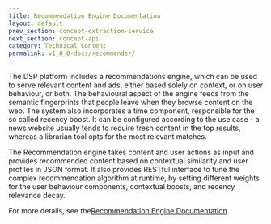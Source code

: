 ```yaml
---
title: Recommendation Engine Documentation
layout: default
prev_section: concept-extraction-service
next_section: concept-api
category: Technical Content
permalink: v1_0_0-docs/recommender/
---
```

The DSP platform includes a recommendations engine, which can be used to serve relevant content and ads, either based solely on context, or on user behaviour, or both. The behavioural aspect of the engine feeds from the semantic fingerprints that people leave when they browse content on the web. The system also incorporates a time component, responsible for the so called recency boost. It can be configured according to the use case - a news website usually tends to require fresh content in the top results, whereas a librarian tool opts for the most relevant matches.

The Recommendation engine takes content and user actions as input and provides recommended content based on contextual similarity and user profiles in JSON format. It also provides RESTful interface to tune the complex recommendation algorithm at runtime, by setting different weights for the user behaviour components, contextual boosts, and recency relevance decay.

For more details, see the[Recommendation Engine Documentation](http://ontotext-ad.github.io/recommend-pub-docs/).
